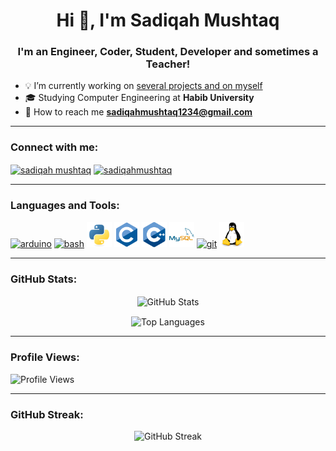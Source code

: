 <h1 align="center">Hi 👋, I'm Sadiqah Mushtaq</h1>
<h3 align="center">I'm an Engineer, Coder, Student, Developer and sometimes a Teacher!</h3>

- 💡 I’m currently working on [several projects and on myself](https://github.com/SadiqahMushtaq/SadiqahMushtaq)
- 🎓 Studying Computer Engineering at **Habib University**
- 📧 How to reach me **sadiqahmushtaq1234@gmail.com**

---

<h3 align="left">Connect with me:</h3>
<p align="left">
<a href="https://fb.com/sadiqah mushtaq" target="blank"><img align="center" src="https://raw.githubusercontent.com/rahuldkjain/github-profile-readme-generator/master/src/images/icons/Social/facebook.svg" alt="sadiqah mushtaq" height="30" width="40" /></a>
<a href="https://instagram.com/sadiqahmushtaq" target="blank"><img align="center" src="https://raw.githubusercontent.com/rahuldkjain/github-profile-readme-generator/master/src/images/icons/Social/instagram.svg" alt="sadiqahmushtaq" height="30" width="40" /></a>
</p>

---

<h3 align="left">Languages and Tools:</h3>
<p align="left">
<a href="https://www.arduino.cc/" target="_blank"> <img src="https://cdn.worldvectorlogo.com/logos/arduino-1.svg" alt="arduino" width="40" height="40"/></a>
<a href="https://www.gnu.org/software/bash/" target="_blank"> <img src="https://www.vectorlogo.zone/logos/gnu_bash/gnu_bash-icon.svg" alt="bash" width="40" height="40"/></a>
<a href="https://www.python.org" target="_blank"> <img src="https://raw.githubusercontent.com/devicons/devicon/master/icons/python/python-original.svg" alt="python" width="40" height="40"/></a>
<a href="https://www.w3schools.com/c/" target="_blank"> <img src="https://raw.githubusercontent.com/devicons/devicon/master/icons/c/c-original.svg" alt="c" width="40" height="40"/></a>
<a href="https://www.w3schools.com/cpp/" target="_blank"> <img src="https://raw.githubusercontent.com/devicons/devicon/master/icons/cplusplus/cplusplus-original.svg" alt="cplusplus" width="40" height="40"/></a>
<a href="https://www.mysql.com/" target="_blank"> <img src="https://raw.githubusercontent.com/devicons/devicon/master/icons/mysql/mysql-original-wordmark.svg" alt="mysql" width="40" height="40"/></a>
<a href="https://git-scm.com/" target="_blank"> <img src="https://www.vectorlogo.zone/logos/git-scm/git-scm-icon.svg" alt="git" width="40" height="40"/></a>
<a href="https://www.linux.org/" target="_blank"> <img src="https://raw.githubusercontent.com/devicons/devicon/master/icons/linux/linux-original.svg" alt="linux" width="40" height="40"/></a>
</p>

---

<h3 align="left">GitHub Stats:</h3>
<p align="center">
  <img align="center" src="https://github-readme-stats.vercel.app/api?username=SadiqahMushtaq&show_icons=true&theme=radical" alt="GitHub Stats" />
</p>

<p align="center">
  <img align="center" src="https://github-readme-stats.vercel.app/api/top-langs/?username=SadiqahMushtaq&layout=compact&langs_count=8&theme=radical" alt="Top Languages" />
</p>

---

<h3 align="left">Profile Views:</h3>
<p align="left">
  <img src="https://komarev.com/ghpvc/?username=SadiqahMushtaq&label=Profile%20views&color=0e75b6&style=flat" alt="Profile Views" />
</p>

---

<h3 align="left">GitHub Streak:</h3>
<p align="center">
  <img src="https://github-readme-streak-stats.herokuapp.com/?user=SadiqahMushtaq&theme=radical" alt="GitHub Streak" />
</p>
